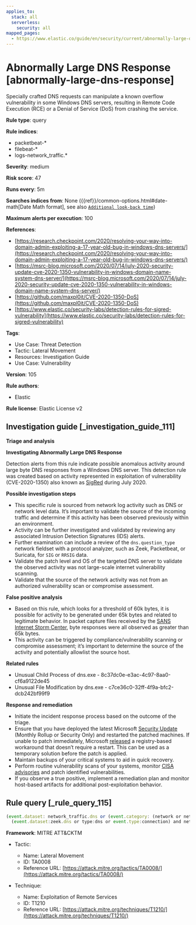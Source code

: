 ```yaml
---
applies_to:
  stack: all
  serverless:
    security: all
mapped_pages:
  - https://www.elastic.co/guide/en/security/current/abnormally-large-dns-response.html
---
```


# Abnormally Large DNS Response [abnormally-large-dns-response]

Specially crafted DNS requests can manipulate a known overflow vulnerability in some Windows DNS servers, resulting in Remote Code Execution (RCE) or a Denial of Service (DoS) from crashing the service.

**Rule type**: query

**Rule indices**:

* packetbeat-*
* filebeat-*
* logs-network_traffic.*

**Severity**: medium

**Risk score**: 47

**Runs every**: 5m

**Searches indices from**: None ({{ref}}/common-options.html#date-math[Date Math format], see also [`Additional look-back time`](docs-content://solutions/security/detect-and-alert/create-detection-rule.md#rule-schedule))

**Maximum alerts per execution**: 100

**References**:

* [https://research.checkpoint.com/2020/resolving-your-way-into-domain-admin-exploiting-a-17-year-old-bug-in-windows-dns-servers/](https://research.checkpoint.com/2020/resolving-your-way-into-domain-admin-exploiting-a-17-year-old-bug-in-windows-dns-servers/)
* [https://msrc-blog.microsoft.com/2020/07/14/july-2020-security-update-cve-2020-1350-vulnerability-in-windows-domain-name-system-dns-server/](https://msrc-blog.microsoft.com/2020/07/14/july-2020-security-update-cve-2020-1350-vulnerability-in-windows-domain-name-system-dns-server/)
* [https://github.com/maxpl0it/CVE-2020-1350-DoS](https://github.com/maxpl0it/CVE-2020-1350-DoS)
* [https://www.elastic.co/security-labs/detection-rules-for-sigred-vulnerability](https://www.elastic.co/security-labs/detection-rules-for-sigred-vulnerability)

**Tags**:

* Use Case: Threat Detection
* Tactic: Lateral Movement
* Resources: Investigation Guide
* Use Case: Vulnerability

**Version**: 105

**Rule authors**:

* Elastic

**Rule license**: Elastic License v2

## Investigation guide [_investigation_guide_111]

**Triage and analysis**

**Investigating Abnormally Large DNS Response**

Detection alerts from this rule indicate possible anomalous activity around large byte DNS responses from a Windows DNS server. This detection rule was created based on activity represented in exploitation of vulnerability (CVE-2020-1350) also known as [SigRed](https://www.elastic.co/blog/detection-rules-for-sigred-vulnerability) during July 2020.

**Possible investigation steps**

* This specific rule is sourced from network log activity such as DNS or network level data. It’s important to validate the source of the incoming traffic and determine if this activity has been observed previously within an environment.
* Activity can be further investigated and validated by reviewing any associated Intrusion Detection Signatures (IDS) alerts.
* Further examination can include a review of the `dns.question_type` network fieldset with a protocol analyzer, such as Zeek, Packetbeat, or Suricata, for `SIG` or `RRSIG` data.
* Validate the patch level and OS of the targeted DNS server to validate the observed activity was not large-scale internet vulnerability scanning.
* Validate that the source of the network activity was not from an authorized vulnerability scan or compromise assessment.

**False positive analysis**

* Based on this rule, which looks for a threshold of 60k bytes, it is possible for activity to be generated under 65k bytes and related to legitimate behavior. In packet capture files received by the [SANS Internet Storm Center](https://isc.sans.edu/forums/diary/PATCH+NOW+SIGRed+CVE20201350+Microsoft+DNS+Server+Vulnerability/26356/), byte responses were all observed as greater than 65k bytes.
* This activity can be triggered by compliance/vulnerability scanning or compromise assessment; it’s important to determine the source of the activity and potentially allowlist the source host.

**Related rules**

* Unusual Child Process of dns.exe - 8c37dc0e-e3ac-4c97-8aa0-cf6a9122de45
* Unusual File Modification by dns.exe - c7ce36c0-32ff-4f9a-bfc2-dcb242bf99f9

**Response and remediation**

* Initiate the incident response process based on the outcome of the triage.
* Ensure that you have deployed the latest Microsoft [Security Update](https://portal.msrc.microsoft.com/en-US/security-guidance/advisory/CVE-2020-1350) (Monthly Rollup or Security Only) and restarted the patched machines. If unable to patch immediately, Microsoft [released](https://support.microsoft.com/en-us/help/4569509/windows-dns-server-remote-code-execution-vulnerability) a registry-based workaround that doesn’t require a restart. This can be used as a temporary solution before the patch is applied.
* Maintain backups of your critical systems to aid in quick recovery.
* Perform routine vulnerability scans of your systems, monitor [CISA advisories](https://us-cert.cisa.gov/ncas/current-activity) and patch identified vulnerabilities.
* If you observe a true positive, implement a remediation plan and monitor host-based artifacts for additional post-exploitation behavior.


## Rule query [_rule_query_115]

```js
(event.dataset: network_traffic.dns or (event.category: (network or network_traffic) and destination.port: 53)) and
  (event.dataset:zeek.dns or type:dns or event.type:connection) and network.bytes > 60000
```

**Framework**: MITRE ATT&CKTM

* Tactic:

    * Name: Lateral Movement
    * ID: TA0008
    * Reference URL: [https://attack.mitre.org/tactics/TA0008/](https://attack.mitre.org/tactics/TA0008/)

* Technique:

    * Name: Exploitation of Remote Services
    * ID: T1210
    * Reference URL: [https://attack.mitre.org/techniques/T1210/](https://attack.mitre.org/techniques/T1210/)



